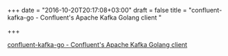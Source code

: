 +++
date = "2016-10-20T20:17:08+03:00"
draft = false
title = "confluent-kafka-go - Confluent's Apache Kafka Golang client "

+++

<p><a href="https://t.co/xqg7EnWqtC">confluent-kafka-go - Confluent's Apache Kafka Golang client </a></p>
